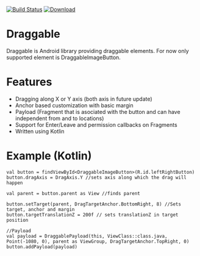 [![Build Status](https://travis-ci.org/adsamcik/Draggable.svg?branch=master)](https://travis-ci.org/adsamcik/Draggable)
[ ![Download](https://api.bintray.com/packages/adsamcik/android-components/draggable/images/download.svg) ](https://bintray.com/adsamcik/android-components/draggable/_latestVersion)

# Draggable

Draggable is Android library providing draggable elements. For now only supported element is 
DraggableImageButton.

# Features
- Dragging along X or Y axis (both axis in future update)
- Anchor based customization with basic margin
- Payload (Fragment that is asociated with the button and can have independent from and to locations)
- Support for Enter/Leave and permission callbacks on Fragments
- Written using Kotlin

# Example (Kotlin)

    val button = findViewById<DraggableImageButton>(R.id.leftRightButton)
    button.dragAxis = DragAxis.Y //sets axis along which the drag will happen

    val parent = button.parent as View //finds parent

    button.setTarget(parent, DragTargetAnchor.BottomRight, 8) //Sets target, anchor and margin
    button.targetTranslationZ = 200f // sets translationZ in target position
    
    //Payload
    val payload = DraggablePayload(this, ViewClass::class.java, Point(-1080, 0), parent as ViewGroup, DragTargetAnchor.TopRight, 0)
    button.addPayload(payload)
